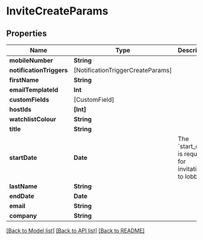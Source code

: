 # InviteCreateParams

## Properties
Name | Type | Description | Notes
------------ | ------------- | ------------- | -------------
**mobileNumber** | **String** |  | [optional] 
**notificationTriggers** | [NotificationTriggerCreateParams] |  | [optional] 
**firstName** | **String** |  | 
**emailTemplateId** | **Int** |  | [optional] 
**customFields** | [CustomField] |  | [optional] 
**hostIds** | **[Int]** |  | [optional] 
**watchlistColour** | **String** |  | [optional] 
**title** | **String** |  | [optional] 
**startDate** | **Date** | The &#x60;start_date&#x60; is required for invitations to lobbies | [optional] 
**lastName** | **String** |  | 
**endDate** | **Date** |  | [optional] 
**email** | **String** |  | 
**company** | **String** |  | [optional] 

[[Back to Model list]](../README.md#documentation-for-models) [[Back to API list]](../README.md#documentation-for-api-endpoints) [[Back to README]](../README.md)


